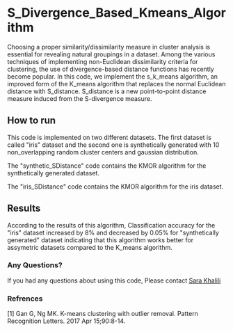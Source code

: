 # S_Divergence_Based_Kmeans_Algorithm
Choosing a proper similarity/dissimilarity measure in cluster analysis is essential for revealing natural groupings in a dataset. Among the various techniques of implementing non-Euclidean dissimilarity criteria for clustering, the use of divergence-based distance functions has recently become popular.
In this code, we implement the s_k_means algorithm, an improved form of the K_means algorithm that replaces the normal Euclidean distance with S_distance. S_distance is a new point-to-point distance measure induced from the S-divergence measure. 
## How to run
This code is implemented on two different datasets. The first dataset is called "iris" dataset and the second one is synthetically generated with 10 non_overlapping random cluster centers and gaussian distribution. 

The "synthetic_SDistance" code contains the KMOR algorithm for the synthetically generated dataset.

The "iris_SDistance" code contains the KMOR algorithm for the iris dataset.
## Results
According to the results of this algorithm, Classification accuracy for the "iris" dataset increased by 8% and decreased by 0.05% for "synthetically generated" dataset  indicating that this algorithm works better for assymetric datasets compared to the K_means algorithm.

### Any Questions?
If you had any questions about using this code, Please contact [Sara Khalili](sarahkhalili89@gmail.com)

### Refrences
[1]	Gan G, Ng MK. K-means clustering with outlier removal. Pattern Recognition Letters. 2017 Apr 15;90:8-14.
